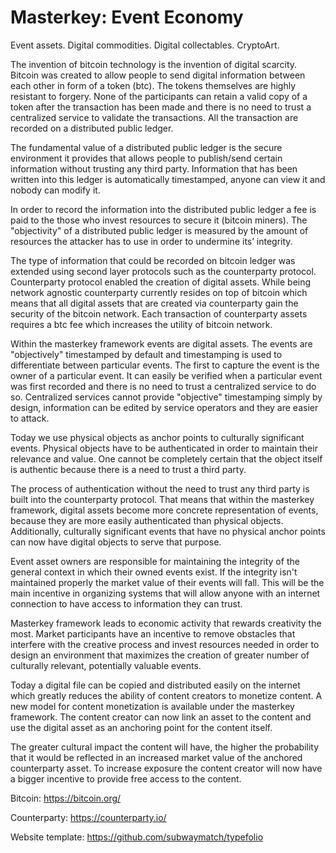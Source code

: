 # Masterkey: Event Economy
Event assets. Digital commodities. Digital collectables. CryptoArt.


The invention of bitcoin technology is the invention of digital scarcity. Bitcoin was created to allow people to send digital information between each other in form of a token (btc). The tokens themselves are highly resistant to forgery. None of the participants can retain a valid copy of a token after the transaction has been made and there is no need to trust a centralized service to validate the transactions. All the transaction are recorded on a distributed public ledger.


The fundamental value of a distributed public ledger is the secure environment it provides that allows people to publish/send certain information without trusting any third party. Information that has been written into this ledger is automatically timestamped, anyone can view it and nobody can modify it. 

In order to record the information into the distributed public ledger a fee is paid to the those who invest resources to secure it (bitcoin miners). The "objectivity" of a distributed public ledger is measured by the amount of resources the attacker has to use in order to undermine its’ integrity.


The type of information that could be recorded on bitcoin ledger was extended using second layer protocols such as the counterparty protocol. Counterparty protocol enabled the creation of digital assets. While being network agnostic counterparty currently resides on top of bitcoin which means that all digital assets that are created via counterparty gain the security of the bitcoin network. Each transaction of counterparty assets requires a btc fee which increases the utility of bitcoin network.


Within the masterkey framework events are digital assets. The events are "objectively" timestamped by default and timestamping is used to differentiate between particular events. The first to capture the event is the owner of a particular event. It can easily be verified when a particular event was first recorded and there is no need to trust a centralized service to do so. Centralized services cannot provide "objective" timestamping simply by design, information can be edited by service operators and they are easier to attack.


Today we use physical objects as anchor points to culturally significant events. Physical objects have to be authenticated in order to maintain their relevance and value. One cannot be completely certain that the object itself is authentic because there is a need to trust a third party. 


The process of authentication without the need to trust any third party is built into the counterparty protocol. That means that within the masterkey framework, digital assets become more concrete representation of events, because they are more easily authenticated than physical objects. Additionally, culturally significant events that have no physical anchor points can now have digital objects to serve that purpose.


Event asset owners are responsible for maintaining the integrity of the general context in which their owned events exist. If the integrity isn't maintained properly the market value of their events will fall. This will be the main incentive in organizing systems that will allow anyone with an internet connection to have access to information they can trust.


Masterkey framework leads to economic activity that rewards creativity the most. Market participants have an incentive to remove obstacles that interfere with the creative process and invest resources needed in order to design an environment that maximizes the creation of greater number of culturally relevant, potentially valuable events.


Today a digital file can be copied and distributed easily on the internet which greatly reduces the ability of content creators to monetize content. A new model for content monetization is available under the masterkey framework. The content creator can now link an asset to the content and use the digital asset as an anchoring point for the content itself.

The greater cultural impact the content will have, the higher the probability that it would be reflected in an increased market value of the anchored counterparty asset. To increase exposure the content creator will now have a bigger incentive to provide free access to the content.


Bitcoin: https://bitcoin.org/


Counterparty: https://counterparty.io/


Website template: https://github.com/subwaymatch/typefolio
